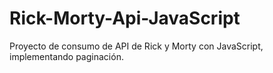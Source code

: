 # Rick-Morty-Api-JavaScript
Proyecto de consumo de API de Rick y Morty con JavaScript, implementando paginación.

